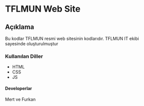 # TFLMUN Web Site
## Açıklama
Bu kodlar TFLMUN resmi web sitesinin kodlarıdır. TFLMUN IT ekibi sayesinde oluşturulmuştur
### Kullanılan Diller
- HTML
- CSS
- JS
#### Developerlar
Mert ve Furkan